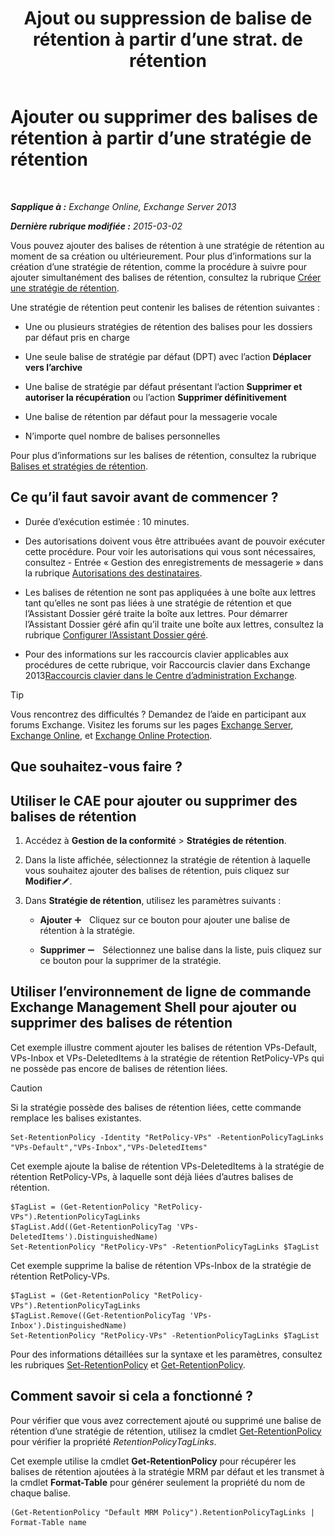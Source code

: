 ﻿---
title: 'Ajout ou suppression de balise de rétention à partir d’une strat. de rétention'
TOCTitle: Ajouter ou supprimer des balises de rétention à partir d’une stratégie de rétention
ms:assetid: 3a5196ce-2764-453d-9bc1-5ec22d06b40d
ms:mtpsurl: https://technet.microsoft.com/fr-fr/library/Dd362328(v=EXCHG.150)
ms:contentKeyID: 50477915
ms.date: 04/24/2018
mtps_version: v=EXCHG.150
ms.translationtype: HT
---

# Ajouter ou supprimer des balises de rétention à partir d’une stratégie de rétention

 

_**Sapplique à :** Exchange Online, Exchange Server 2013_

_**Dernière rubrique modifiée :** 2015-03-02_

Vous pouvez ajouter des balises de rétention à une stratégie de rétention au moment de sa création ou ultérieurement. Pour plus d’informations sur la création d’une stratégie de rétention, comme la procédure à suivre pour ajouter simultanément des balises de rétention, consultez la rubrique [Créer une stratégie de rétention](create-a-retention-policy-exchange-2013-help.md).

Une stratégie de rétention peut contenir les balises de rétention suivantes :

  - Une ou plusieurs stratégies de rétention des balises pour les dossiers par défaut pris en charge

  - Une seule balise de stratégie par défaut (DPT) avec l’action **Déplacer vers l’archive**

  - Une balise de stratégie par défaut présentant l’action **Supprimer et autoriser la récupération** ou l’action **Supprimer définitivement**

  - Une balise de rétention par défaut pour la messagerie vocale

  - N’importe quel nombre de balises personnelles

Pour plus d’informations sur les balises de rétention, consultez la rubrique [Balises et stratégies de rétention](retention-tags-and-retention-policies-exchange-2013-help.md).

## Ce qu’il faut savoir avant de commencer ?

  - Durée d’exécution estimée : 10 minutes.

  - Des autorisations doivent vous être attribuées avant de pouvoir exécuter cette procédure. Pour voir les autorisations qui vous sont nécessaires, consultez - Entrée « Gestion des enregistrements de messagerie » dans la rubrique [Autorisations des destinataires](recipients-permissions-exchange-2013-help.md).

  - Les balises de rétention ne sont pas appliquées à une boîte aux lettres tant qu’elles ne sont pas liées à une stratégie de rétention et que l’Assistant Dossier géré traite la boîte aux lettres. Pour démarrer l’Assistant Dossier géré afin qu’il traite une boîte aux lettres, consultez la rubrique [Configurer l’Assistant Dossier géré](configure-the-managed-folder-assistant-exchange-2013-help.md).

  - Pour des informations sur les raccourcis clavier applicables aux procédures de cette rubrique, voir Raccourcis clavier dans Exchange 2013[Raccourcis clavier dans le Centre d’administration Exchange](keyboard-shortcuts-in-the-exchange-admin-center-exchange-online-protection-help.md).

> [!TIP]
> Vous rencontrez des difficultés ? Demandez de l’aide en participant aux forums Exchange. Visitez les forums sur les pages <a href="https://go.microsoft.com/fwlink/p/?linkid=60612">Exchange Server</a>, <a href="https://go.microsoft.com/fwlink/p/?linkid=267542">Exchange Online</a>, et <a href="https://go.microsoft.com/fwlink/p/?linkid=285351">Exchange Online Protection</a>.


## Que souhaitez-vous faire ?

## Utiliser le CAE pour ajouter ou supprimer des balises de rétention

1.  Accédez à **Gestion de la conformité** \> **Stratégies de rétention**.

2.  Dans la liste affichée, sélectionnez la stratégie de rétention à laquelle vous souhaitez ajouter des balises de rétention, puis cliquez sur **Modifier**![Icône Modifier](images/Bb124582.6f53ccb2-1f13-4c02-bea0-30690e6ea71d(EXCHG.150).gif "Icône Modifier").

3.  Dans **Stratégie de rétention**, utilisez les paramètres suivants :
    
      - **Ajouter** ![Icône Ajouter](images/JJ218640.c1e75329-d6d7-4073-a27d-498590bbb558(EXCHG.150).gif "Icône Ajouter")   Cliquez sur ce bouton pour ajouter une balise de rétention à la stratégie.
    
      - **Supprimer** ![Icône Suppression](images/Dd362328.479b6ced-8d64-4277-a725-f17fea202b28(EXCHG.150).gif "Icône Suppression")   Sélectionnez une balise dans la liste, puis cliquez sur ce bouton pour la supprimer de la stratégie.

## Utiliser l’environnement de ligne de commande Exchange Management Shell pour ajouter ou supprimer des balises de rétention

Cet exemple illustre comment ajouter les balises de rétention VPs-Default, VPs-Inbox et VPs-DeletedItems à la stratégie de rétention RetPolicy-VPs qui ne possède pas encore de balises de rétention liées.

> [!CAUTION]
> Si la stratégie possède des balises de rétention liées, cette commande remplace les balises existantes.


    Set-RetentionPolicy -Identity "RetPolicy-VPs" -RetentionPolicyTagLinks "VPs-Default","VPs-Inbox","VPs-DeletedItems"

Cet exemple ajoute la balise de rétention VPs-DeletedItems à la stratégie de rétention RetPolicy-VPs, à laquelle sont déjà liées d’autres balises de rétention.

    $TagList = (Get-RetentionPolicy "RetPolicy-VPs").RetentionPolicyTagLinks
    $TagList.Add((Get-RetentionPolicyTag 'VPs-DeletedItems').DistinguishedName)
    Set-RetentionPolicy "RetPolicy-VPs" -RetentionPolicyTagLinks $TagList

Cet exemple supprime la balise de rétention VPs-Inbox de la stratégie de rétention RetPolicy-VPs.

    $TagList = (Get-RetentionPolicy "RetPolicy-VPs").RetentionPolicyTagLinks
    $TagList.Remove((Get-RetentionPolicyTag 'VPs-Inbox').DistinguishedName)
    Set-RetentionPolicy "RetPolicy-VPs" -RetentionPolicyTagLinks $TagList

Pour des informations détaillées sur la syntaxe et les paramètres, consultez les rubriques [Set-RetentionPolicy](https://technet.microsoft.com/fr-fr/library/dd335196\(v=exchg.150\)) et [Get-RetentionPolicy](https://technet.microsoft.com/fr-fr/library/dd298086\(v=exchg.150\)).

## Comment savoir si cela a fonctionné ?

Pour vérifier que vous avez correctement ajouté ou supprimé une balise de rétention d’une stratégie de rétention, utilisez la cmdlet [Get-RetentionPolicy](https://technet.microsoft.com/fr-fr/library/dd298086\(v=exchg.150\)) pour vérifier la propriété *RetentionPolicyTagLinks*.

Cet exemple utilise la cmdlet **Get-RetentionPolicy** pour récupérer les balises de rétention ajoutées à la stratégie MRM par défaut et les transmet à la cmdlet **Format-Table** pour générer seulement la propriété du nom de chaque balise.

    (Get-RetentionPolicy "Default MRM Policy").RetentionPolicyTagLinks | Format-Table name

